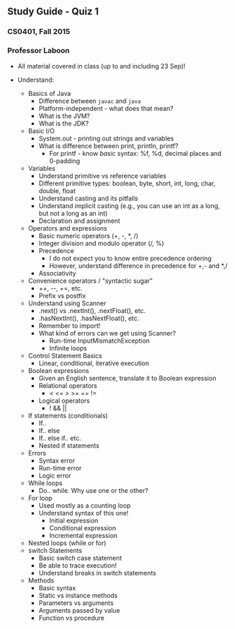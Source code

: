 ## Study Guide - Quiz 1
### CS0401, Fall 2015
### Professor Laboon

* All material covered in class (up to and including 23 Sep)!

* Understand:
  * Basics of Java
    * Difference between `javac` and `java`
    * Platform-independent - what does that mean?
    * What is the JVM?
    * What is the JDK?
  * Basic I/O
    * System.out - printing out strings and variables
    * What is difference between print, println, printf?
      * For printf - know _basic_ syntax: %f, %d, decimal places and 0-padding
  * Variables
    * Understand primitive vs reference variables
    * Different primitive types: boolean, byte, short, int, long, char, double, float
    * Understand casting and its pitfalls
    * Understand implicit casting (e.g., you can use an int as a long, but not a long as an int)
    * Declaration and assignment
  * Operators and expressions
    * Basic numeric operators (+, -, *, /)
    * Integer division and modulo operator (/, %)
    * Precedence
      * I do not expect you to know entire precedence ordering
      * However, understand difference in precedence for +,- and *,/
    * Associativity
  * Convenience operators / "syntactic sugar"
    * ++, --, +=, etc.
    * Prefix vs postfix
  * Understand using Scanner
    * .next() vs .nextInt(), .nextFloat(), etc.
    * .hasNextInt(), .hasNextFloat(), etc.
    * Remember to import!
    * What kind of errors can we get using Scanner?
      * Run-time InputMismatchException
      * Infinite loops
  * Control Statement Basics
    * Linear, conditional, iterative execution
  * Boolean expressions
    * Given an English sentence, translate it to Boolean expression
    * Relational operators
      * < <= > >= == !=
    * Logical operators
      * ! && ||
  * If statements (conditionals)
    * If..
    * If.. else
    * If.. else if.. etc.
    * Nested if statements
  * Errors
    * Syntax error
    * Run-time error
    * Logic error
  * While loops
    * Do.. while. Why use one or the other?
  * For loop
    * Used mostly as a counting loop
    * Understand syntax of this one!
      * Initial expression
      * Conditional expression
      * Incremental expression
  * Nested loops (while or for)
  * switch Statements
    * Basic switch case statement
    * Be able to trace execution!
    * Understand breaks in switch statements
  * Methods
    * Basic syntax
    * Static vs instance methods
    * Parameters vs arguments
    * Arguments passed by value
    * Function vs procedure
    
    
      
